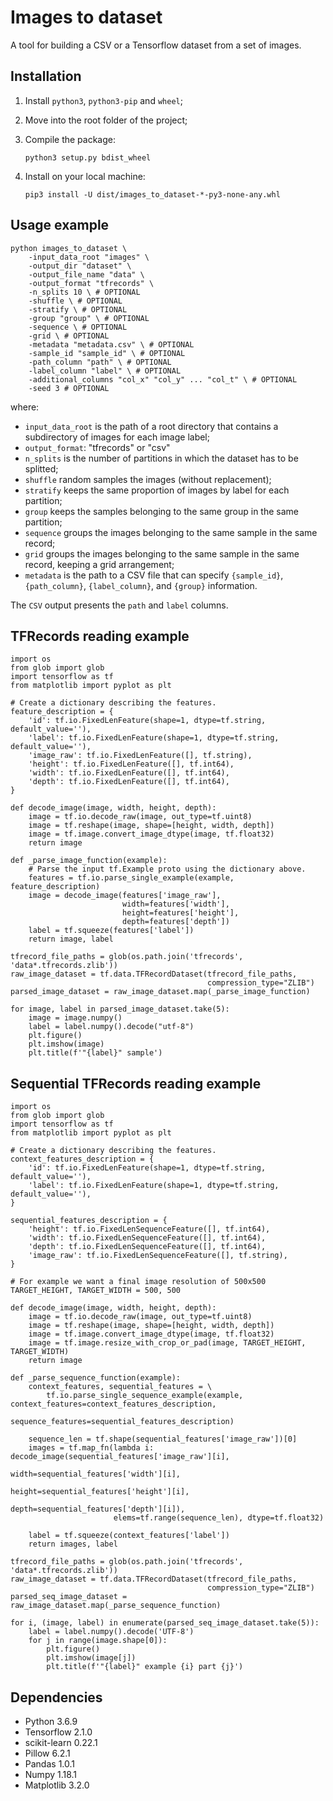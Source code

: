 # Images to dataset
A tool for building a CSV or a Tensorflow dataset from a set of images.

## Installation
1. Install `python3`, `python3-pip` and `wheel`;

2. Move into the root folder of the project;

3. Compile the package:
    ```
    python3 setup.py bdist_wheel
    ```
4. Install on your local machine:
    ```
    pip3 install -U dist/images_to_dataset-*-py3-none-any.whl
    ```

## Usage example
```
python images_to_dataset \
    -input_data_root "images" \
    -output_dir "dataset" \
    -output_file_name "data" \
    -output_format "tfrecords" \
    -n_splits 10 \ # OPTIONAL
    -shuffle \ # OPTIONAL
    -stratify \ # OPTIONAL
    -group "group" \ # OPTIONAL
    -sequence \ # OPTIONAL
    -grid \ # OPTIONAL
    -metadata "metadata.csv" \ # OPTIONAL
    -sample_id "sample_id" \ # OPTIONAL
    -path_column "path" \ # OPTIONAL
    -label_column "label" \ # OPTIONAL
    -additional_columns "col_x" "col_y" ... "col_t" \ # OPTIONAL
    -seed 3 # OPTIONAL
```
where: 
- `input_data_root` is the path of a root directory 
that contains a subdirectory of images for each image label;
- `output_format`: "tfrecords" or "csv"
- `n_splits` is the number of partitions in which the dataset has to be splitted;
- `shuffle` random samples the images (without replacement);
- `stratify` keeps the same proportion of images by label for each partition;
- `group` keeps the samples belonging to the same group in the same partition;
- `sequence` groups the images belonging to the same sample in the same record;
- `grid` groups the images belonging to the same sample in the same record, keeping a grid arrangement;
- `metadata` is the path to a CSV file that can specify `{sample_id}`, `{path_column}`, `{label_column}`, and `{group}` information.

The `CSV` output presents the `path` and `label` columns.

## TFRecords reading example
```
import os
from glob import glob
import tensorflow as tf
from matplotlib import pyplot as plt

# Create a dictionary describing the features.
feature_description = {
    'id': tf.io.FixedLenFeature(shape=1, dtype=tf.string, default_value=''),
    'label': tf.io.FixedLenFeature(shape=1, dtype=tf.string, default_value=''),
    'image_raw': tf.io.FixedLenFeature([], tf.string),
    'height': tf.io.FixedLenFeature([], tf.int64),
    'width': tf.io.FixedLenFeature([], tf.int64),
    'depth': tf.io.FixedLenFeature([], tf.int64),
}

def decode_image(image, width, height, depth):
    image = tf.io.decode_raw(image, out_type=tf.uint8)
    image = tf.reshape(image, shape=[height, width, depth])
    image = tf.image.convert_image_dtype(image, tf.float32)
    return image

def _parse_image_function(example):
    # Parse the input tf.Example proto using the dictionary above.
    features = tf.io.parse_single_example(example, feature_description)
    image = decode_image(features['image_raw'], 
                         width=features['width'], 
                         height=features['height'], 
                         depth=features['depth'])
    label = tf.squeeze(features['label'])
    return image, label

tfrecord_file_paths = glob(os.path.join('tfrecords', 'data*.tfrecords.zlib'))
raw_image_dataset = tf.data.TFRecordDataset(tfrecord_file_paths,
                                            compression_type="ZLIB")
parsed_image_dataset = raw_image_dataset.map(_parse_image_function)

for image, label in parsed_image_dataset.take(5):
    image = image.numpy()
    label = label.numpy().decode("utf-8")
    plt.figure()
    plt.imshow(image)
    plt.title(f'"{label}" sample')
```

## Sequential TFRecords reading example
```
import os
from glob import glob
import tensorflow as tf
from matplotlib import pyplot as plt

# Create a dictionary describing the features.
context_features_description = {
    'id': tf.io.FixedLenFeature(shape=1, dtype=tf.string, default_value=''),
    'label': tf.io.FixedLenFeature(shape=1, dtype=tf.string, default_value=''),
}

sequential_features_description = {
    'height': tf.io.FixedLenSequenceFeature([], tf.int64),
    'width': tf.io.FixedLenSequenceFeature([], tf.int64),
    'depth': tf.io.FixedLenSequenceFeature([], tf.int64),
    'image_raw': tf.io.FixedLenSequenceFeature([], tf.string),
}

# For example we want a final image resolution of 500x500
TARGET_HEIGHT, TARGET_WIDTH = 500, 500

def decode_image(image, width, height, depth):
    image = tf.io.decode_raw(image, out_type=tf.uint8)
    image = tf.reshape(image, shape=[height, width, depth])
    image = tf.image.convert_image_dtype(image, tf.float32)
    image = tf.image.resize_with_crop_or_pad(image, TARGET_HEIGHT, TARGET_WIDTH)
    return image

def _parse_sequence_function(example):
    context_features, sequential_features = \
        tf.io.parse_single_sequence_example(example, context_features=context_features_description, 
                                            sequence_features=sequential_features_description)

    sequence_len = tf.shape(sequential_features['image_raw'])[0]
    images = tf.map_fn(lambda i: decode_image(sequential_features['image_raw'][i], 
                                              width=sequential_features['width'][i], 
                                              height=sequential_features['height'][i], 
                                              depth=sequential_features['depth'][i]),
                       elems=tf.range(sequence_len), dtype=tf.float32)

    label = tf.squeeze(context_features['label'])
    return images, label

tfrecord_file_paths = glob(os.path.join('tfrecords', 'data*.tfrecords.zlib'))
raw_image_dataset = tf.data.TFRecordDataset(tfrecord_file_paths,
                                            compression_type="ZLIB")
parsed_seq_image_dataset = raw_image_dataset.map(_parse_sequence_function)

for i, (image, label) in enumerate(parsed_seq_image_dataset.take(5)):
    label = label.numpy().decode('UTF-8')
    for j in range(image.shape[0]):
        plt.figure()
        plt.imshow(image[j])
        plt.title(f'"{label}" example {i} part {j}')
```

## Dependencies
- Python 3.6.9
- Tensorflow 2.1.0
- scikit-learn 0.22.1
- Pillow 6.2.1
- Pandas 1.0.1
- Numpy 1.18.1
- Matplotlib 3.2.0
